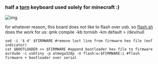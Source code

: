 ### half a [torn](https://github.com/rtitmuss/torn) keyboard used solely for minecraft :)
![img](https://i.imgur.com/e7zKTK7h.jpeg)

for whatever reason, this board does not like to flash over usb.
so [flash.sh](flash.sh) does the work for us:
qmk compile -kb tornish -km default > /dev/null
```shell
sed -i '$ d' $FIRMWARE #remove last line from firmware hex file (eof indicator)
cat $BOOTLOADER >> $FIRMWARE #append bootloader hex file to firmware
avrdude -c usbtiny -p atmega328p -U flash:w:$FIRMWARE:i #flash firmware + bootloader over serial
```
